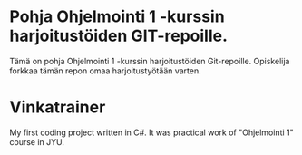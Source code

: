 # Pohja Ohjelmointi 1 -kurssin harjoitustöiden GIT-repoille.

Tämä on pohja Ohjelmointi 1 -kurssin harjoitustöiden Git-repoille. 
Opiskelija forkkaa tämän repon omaa harjoitustyötään varten. 

# Vinkatrainer

My first coding project written in C#. It was practical work of "Ohjelmointi 1" course in JYU.


